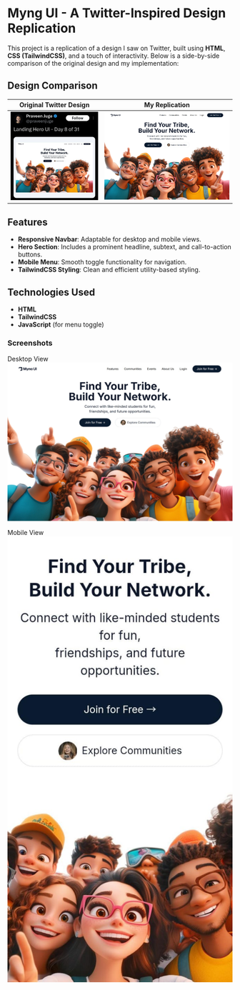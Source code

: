 # Myng UI - A Twitter-Inspired Design Replication

This project is a replication of a design I saw on Twitter, built using **HTML**, **CSS (TailwindCSS)**, and a touch of interactivity. Below is a side-by-side comparison of the original design and my implementation:

## Design Comparison

| Original Twitter Design                      | My Replication                                |
| -------------------------------------------- | --------------------------------------------- |
| ![Original Design](assets/images/tweet.jpeg) | ![My Replication](assets/images/desktop.jpeg) |

## Features

- **Responsive Navbar**: Adaptable for desktop and mobile views.
- **Hero Section**: Includes a prominent headline, subtext, and call-to-action buttons.
- **Mobile Menu**: Smooth toggle functionality for navigation.
- **TailwindCSS Styling**: Clean and efficient utility-based styling.

## Technologies Used

- **HTML**
- **TailwindCSS**
- **JavaScript** (for menu toggle)

### Screenshots

Desktop View
![Desktop View](assets/images/desktop.jpeg)

Mobile View
![Mobile View](assets/images/mobile.jpeg)
